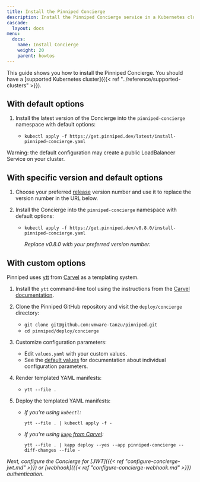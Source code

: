 ```yaml
---
title: Install the Pinniped Concierge
description: Install the Pinniped Concierge service in a Kubernetes cluster.
cascade:
  layout: docs
menu:
  docs:
    name: Install Concierge
    weight: 20
    parent: howtos      
---
```

This guide shows you how to install the Pinniped Concierge.
You should have a [supported Kubernetes cluster]({{< ref "../reference/supported-clusters" >}}).

## With default options

1. Install the latest version of the Concierge into the `pinniped-concierge` namespace with default options:

   - `kubectl apply -f https://get.pinniped.dev/latest/install-pinniped-concierge.yaml`
    
Warning: the default configuration may create a public LoadBalancer Service on your cluster.

## With specific version and default options

1. Choose your preferred [release](https://github.com/vmware-tanzu/pinniped/releases) version number and use it to replace the version number in the URL below.

1. Install the Concierge into the `pinniped-concierge` namespace with default options:

   - `kubectl apply -f https://get.pinniped.dev/v0.8.0/install-pinniped-concierge.yaml`

      *Replace v0.8.0 with your preferred version number.*
  
## With custom options

Pinniped uses [ytt](https://carvel.dev/ytt/) from [Carvel](https://carvel.dev/) as a templating system.

1. Install the `ytt` command-line tool using the instructions from the [Carvel documentation](https://carvel.dev/#whole-suite).

1. Clone the Pinniped GitHub repository and visit the `deploy/concierge` directory:

   - `git clone git@github.com:vmware-tanzu/pinniped.git`
   - `cd pinniped/deploy/concierge`

1. Customize configuration parameters:

   - Edit `values.yaml` with your custom values.
   - See the [default values](http://github.com/vmware-tanzu/pinniped/tree/main/deploy/concierge/values.yaml) for documentation about individual configuration parameters.

1. Render templated YAML manifests:

   - `ytt --file .`

1. Deploy the templated YAML manifests:

   - *If you're using `kubectl`:*

     `ytt --file . | kubectl apply -f -`
   - *If you're using [`kapp` from Carvel](https://carvel.dev/kapp/):*

     `ytt --file . | kapp deploy --yes --app pinniped-concierge --diff-changes --file -`

*Next, configure the Concierge for [JWT]({{< ref "configure-concierge-jwt.md" >}}) or [webhook]({{< ref "configure-concierge-webhook.md" >}}) authentication.*
